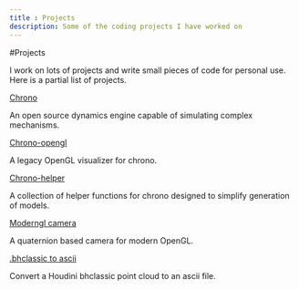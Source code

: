```yaml
---
title : Projects
description: Some of the coding projects I have worked on
---
```


#Projects

I work on lots of projects and write small pieces of code for personal use. Here is a partial list of projects.

[Chrono](https://github.com/projectchrono/chrono)

An open source dynamics engine capable of simulating complex mechanisms.

[Chrono-opengl](https://github.com/projectchrono/chrono-opengl)

A legacy OpenGL visualizer for chrono.

[Chrono-helper](http://projectchrono.github.io/chrono-helper/)

A collection of helper functions for chrono designed to simplify generation of models.

[Moderngl camera](http://hmazhar.github.io/moderngl_camera)

A quaternion based camera for modern OpenGL.

[.bhclassic to ascii](http://hmazhar.github.io/bhclassic_processing/)

Convert a Houdini bhclassic point cloud to an ascii file.